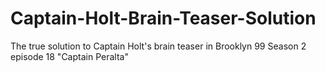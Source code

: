 # Captain-Holt-Brain-Teaser-Solution
The true solution to Captain Holt's brain teaser in Brooklyn 99 Season 2 episode 18 "Captain Peralta"

